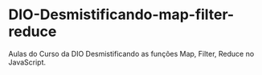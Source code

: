 # DIO-Desmistificando-map-filter-reduce
Aulas do Curso da DIO Desmistificando as funções Map, Filter, Reduce no JavaScript.
